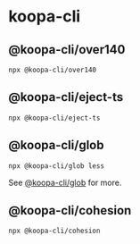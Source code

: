 # koopa-cli

## @koopa-cli/over140

```shell
npx @koopa-cli/over140
```

## @koopa-cli/eject-ts

```shell
npx @koopa-cli/eject-ts
```

## @koopa-cli/glob

```shell
npx @koopa-cli/glob less
```

See [@koopa-cli/glob](./packages/glob/README.md) for more.

## @koopa-cli/cohesion

```shell
npx @koopa-cli/cohesion
```
